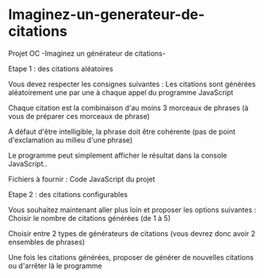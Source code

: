# Imaginez-un-generateur-de-citations
Projet OC -Imaginez un générateur de citations-

Etape 1 : des citations aléatoires

Vous devez respecter les consignes suivantes :
Les citations sont générées aléatoirement une par une à chaque appel du programme JavaScript

Chaque citation est la combinaison d'au moins 3 morceaux de phrases (à vous de préparer ces morceaux de phrase)

A défaut d'être intelligible, la phrase doit être cohérente (pas de point d'exclamation au milieu d'une phrase)

Le programme peut simplement afficher le résultat dans la console JavaScript..

Fichiers à fournir :
Code JavaScript du projet

Etape 2 : des citations configurables

Vous souhaitez maintenant aller plus loin et proposer les options suivantes :
Choisir le nombre de citations générées (de 1 à 5)

Choisir entre 2 types de générateurs de citations (vous devrez donc avoir 2 ensembles de phrases)

Une fois les citations générées, proposer de générer de nouvelles citations ou d'arrêter là le programme
